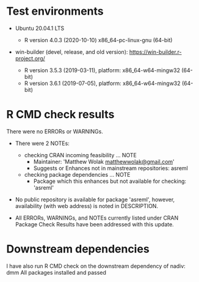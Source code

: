 # Test environments
  - Ubuntu 20.04.1 LTS
    - R version 4.0.3 (2020-10-10) x86_64-pc-linux-gnu (64-bit)

  - win-builder (devel, release, and old version): https://win-builder.r-project.org/
    - R version 3.5.3 (2019-03-11), platform: x86_64-w64-mingw32 (64-bit) 
    - R version 3.6.1 (2019-07-05), platform: x86_64-w64-mingw32 (64-bit) 



# R CMD check results
There were no ERRORs or WARNINGs.

  - There were 2 NOTEs:

    - checking CRAN incoming feasibility ... NOTE
        - Maintainer: 'Matthew Wolak <matthewwolak@gmail.com>'
        - Suggests or Enhances not in mainstream repositories: asreml
    - checking package dependencies ... NOTE
        - Package which this enhances but not available for checking: 'asreml'

  - No public repository is available for package 'asreml', however, availability (with web address) is noted in DESCRIPTION.

  - All ERRORs, WARNINGs, and NOTEs currently listed under CRAN Package Check Results have been addressed with this update. 


# Downstream dependencies
I have also run R CMD check on the downstream dependency of nadiv: 
  dmm
All packages installed and passed 
